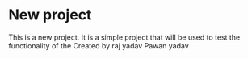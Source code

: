 # New project 

This  is a new project. It is a simple project that will be used to test the functionality of the
Created by raj yadav
Pawan yadav
